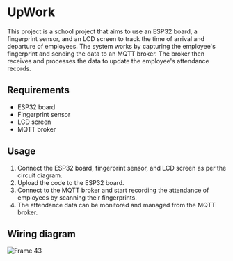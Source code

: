 # UpWork

This project is a school project that aims to use an ESP32 board, a fingerprint sensor, and an LCD screen to track the time of arrival and departure of employees. The system works by capturing the employee's fingerprint and sending the data to an MQTT broker. The broker then receives and processes the data to update the employee's attendance records.

## Requirements

 - ESP32 board
 - Fingerprint sensor
 - LCD screen
 - MQTT broker

## Usage

 1. Connect the ESP32 board, fingerprint sensor, and LCD screen as per the circuit diagram.
 2. Upload the code to the ESP32 board.
 3. Connect to the MQTT broker and start recording the attendance of employees by scanning their fingerprints.
 4. The attendance data can be monitored and managed from the MQTT broker.

## Wiring diagram

![Frame 43](https://user-images.githubusercontent.com/92107731/216539933-ebe31b1b-1e2b-46ee-9774-5ed7f074714b.png)



